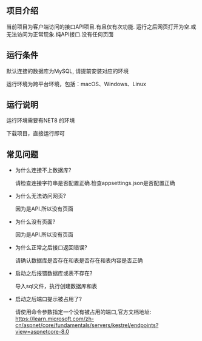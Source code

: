 ## 项目介绍

当前项目为客户端访问的接口API项目.有且仅有次功能. 运行之后网页打开为空.或无法访问为正常现象.纯API接口.没有任何页面

## 运行条件

默认连接的数据库为MySQL, 请提前安装对应的环境

运行环境为跨平台环境，包括：macOS、Windows、Linux

## 运行说明

运行环境需要有NET8 的环境

下载项目，直接运行即可

## 常见问题

- 为什么连接不上数据库?

  请检查连接字符串是否配置正确.检查appsettings.json是否配置正确

- 为什么无法访问网页?

  因为是API.所以没有页面

- 为什么没有页面?

  因为是API.所以没有页面

- 为什么正常之后接口返回错误?

  请确认数据库是否存在和表是否存在和表内容是否正确

- 启动之后报错数据库或表不存在?

  导入sql文件，执行创建数据库和表

- 启动之后端口提示被占用了?

  请使用命令参数指定一个没有被占用的端口,官方文档地址: https://learn.microsoft.com/zh-cn/aspnet/core/fundamentals/servers/kestrel/endpoints?view=aspnetcore-8.0